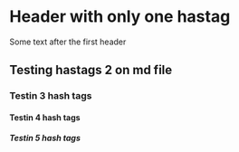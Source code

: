 # Header with only one hastag
Some text after the first header
## Testing hastags 2 on md file
### Testin 3 hash tags
#### Testin 4 hash tags
##### Testin 5 hash tags